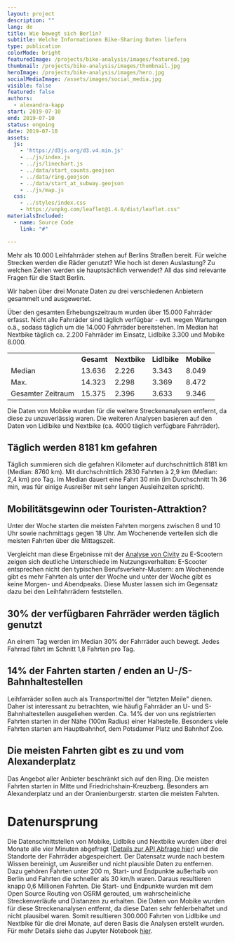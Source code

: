 ```yaml
---
layout: project
description: ""
lang: de
title: Wie bewegt sich Berlin?
subtitle: Welche Informationen Bike-Sharing Daten liefern
type: publication
colorMode: bright
featuredImage: /projects/bike-analysis/images/featured.jpg
thumbnail: /projects/bike-analysis/images/thumbnail.jpg
heroImage: /projects/bike-analysis/images/hero.jpg
socialMediaImage: /assets/images/social_media.jpg
visible: false
featured: false
authors:
  - alexandra-kapp
start: 2019-07-10
end: 2019-07-10
status: ongoing
date: 2019-07-10
assets:
  js:
    - 'https://d3js.org/d3.v4.min.js'
    - ../js/index.js
    - ../js/linechart.js
    - ../data/start_counts.geojson
    - ../data/ring.geojson
    - ../data/start_at_subway.geojson
    - ../js/map.js
  css:
    - ../styles/index.css
    - https://unpkg.com/leaflet@1.4.0/dist/leaflet.css"
materialsIncluded:
  - name: Source Code
    link: "#"

---
```

<script src="https://unpkg.com/leaflet@1.4.0/dist/leaflet.js"
integrity="sha512-QVftwZFqvtRNi0ZyCtsznlKSWOStnDORoefr1enyq5mVL4tmKB3S/EnC3rRJcxCPavG10IcrVGSmPh6Qw5lwrg=="
crossorigin=""></script>

Mehr als 10.000 Leihfahrräder stehen auf Berlins Straßen bereit. Für welche Strecken werden die Räder genutzt? Wie hoch ist deren Auslastung? Zu welchen Zeiten werden sie hauptsächlich verwendet? All das sind relevante Fragen für die Stadt Berlin.

Wir haben über drei Monate Daten zu drei verschiedenen Anbietern gesammelt und ausgewertet.

Über den gesamten Erhebungszeitraum wurden über 15.000 Fahrräder erfasst. Nicht alle Fahrräder sind täglich verfügbar - evtl. wegen Wartungen o.ä., sodass täglich um die 14.000 Fahrräder bereitstehen. Im Median hat Nextbike täglich ca. 2.200 Fahrräder im Einsatz, Lidlbike 3.300 und Mobike 8.000. 

<div class = 'project-text'>
<table class = 'table'> <tr> <th></th> <th>Gesamt</th><th>Nextbike</th> <th>Lidlbike</th> <th>Mobike</th></tr> 
<tr> <td>Median</td> <td>13.636</td><td>2.226</td> <td>3.343</td> <td>8.049</td> </tr> 
<tr> <td>Max.</td> <td>14.323</td><td>2.298</td> <td>3.369</td> <td>8.472</td></tr> 
<tr> <td>Gesamter Zeitraum</td> <td>15.375</td><td>2.396</td> <td>3.633</td> <td>9.346</td></tr> 
</table>
</div>
Die Daten von Mobike wurden für die weitere Streckenanalysen entfernt, da diese zu unzuverlässig waren. Die weiteren Analysen basieren auf den Daten von Lidlbike und Nextbike (ca. 4000 täglich verfügbare Fahrräder).

## Täglich werden 8181 km gefahren

Täglich summieren sich die gefahren Kilometer auf durchschnittlich 8181 km (Median: 8760 km). Mit durchschnittlich 2830 Fahrten à 2,9 km (Median: 2,4 km) pro Tag. Im Median dauert eine Fahrt 30 min (im Durchschnitt 1h 36 min, was für einige Ausreißer mit sehr langen Ausleihzeiten spricht).

## Mobilitätsgewinn oder Touristen-Attraktion?

Unter der Woche starten die meisten Fahrten morgens zwischen 8 und 10 Uhr sowie nachmittags gegen 18 Uhr. Am Wochenende verteilen sich die meisten Fahrten über die Mittagszeit.

<div id= "word_count_linechart" alt="Liniendiagramm mit Anzahlen an schriftlichen Anfragen nach Jahren"></div>
<p></p>

Vergleicht man diese Ergebnisse mit der [Analyse von Civity](http://scooters.civity.de/) zu E-Scootern zeigen sich deutliche Unterschiede im Nutzungsverhalten: 
E-Scooter entsprechen nicht den typischen Berufsverkehr-Mustern: am Wochenende gibt es mehr Fahrten als unter der Woche und unter der Woche gibt es keine Morgen- und Abendpeaks. Diese Muster lassen sich im Gegensatz dazu bei den Leihfahrrädern feststellen. 

## 30% der verfügbaren Fahrräder werden täglich genutzt

An einem Tag werden im Median 30% der Fahrräder auch bewegt. Jedes Fahrrad fährt im Schnitt 1,8 Fahrten pro Tag.

## 14% der Fahrten starten / enden an U-/S-Bahnhaltestellen
Leihfarräder sollen auch als Transportmittel der "letzten Meile" dienen. Daher ist interessant zu betrachten, wie häufig Fahrräder an U- und S-Bahnhaltestellen ausgeliehen werden.
Ca. 14% der von uns registrierten Fahrten starten in der Nähe (100m Radius) einer Haltestelle. Besonders viele Fahrten starten am Hauptbahnhof, dem Potsdamer Platz und Bahnhof Zoo.

<div class="map" id= "mapvbb" alt=""></div>
<p></p>

## Die meisten Fahrten gibt es zu und vom Alexanderplatz
Das Angebot aller Anbieter beschränkt sich auf den Ring. Die meisten Fahrten starten in Mitte und Friedrichshain-Kreuzberg. Besonders am Alexanderplatz und an der Oranienburgerstr. starten die meisten Fahrten.
  
<div class= "map" id= "map" alt=""></div>
<p></p>

# Datenursprung
Die Datenschnittstellen von Mobike, Lidlbike und Nextbike wurden über drei Monate alle vier Minuten abgefragt ([Details zur API Abfrage hier](https://lab.technologiestiftung-berlin.de/projects/bike-sharing/de/)) und die Standorte der Fahrräder abgespeichert. Der Datensatz wurde nach bestem Wissen bereinigt, um Ausreißer und nicht plausible Daten zu entfernen. Dazu gehören Fahrten unter 200 m, Start- und Endpunkte außerhalb von Berlin und Fahrten die schneller als 30 km/h waren. Daraus resultieren knapp 0,6 Millionen Fahrten. Die Start- und Endpunkte wurden mit dem Open Source Routing von OSRM gerouted, um wahrscheinliche Streckenverläufe und Distanzen zu erhalten. Die Daten von Mobike wurden für diese Streckenanalysen entfernt, da diese Daten 
sehr fehlerbehaftet und nicht plausibel waren. Somit resultieren 300.000 Fahrten von Lidlbike und Nextbike für die drei Monate, auf deren Basis die Analysen erstellt wurden.
Für mehr Details siehe das Jupyter Notebook [hier](https://github.com/technologiestiftung/bike-sharing/blob/master/src/analysis/analysis.ipynb).